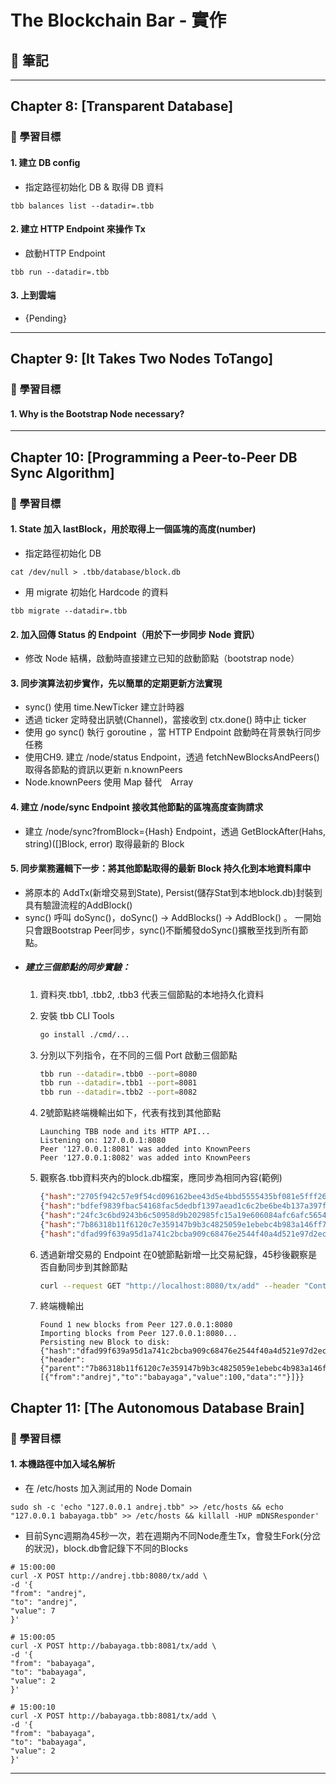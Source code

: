 # The Blockchain Bar - 實作

## 📝 筆記

---

## Chapter 8: [Transparent Database]

### 🎯 學習目標

#### 1. 建立 DB config
   - 指定路徑初始化 DB & 取得 DB 資料
   ```
   tbb balances list --datadir=.tbb
   ```

#### 2. 建立 HTTP Endpoint 來操作 Tx
   - 啟動HTTP Endpoint
   ```
   tbb run --datadir=.tbb
   ```

#### 3. 上到雲端
   - {Pending}

---

## Chapter 9: [It Takes Two Nodes ToTango]

### 🎯 學習目標

#### 1. Why is the Bootstrap Node necessary?

---

## Chapter 10: [Programming a Peer-to-Peer DB Sync Algorithm]

### 🎯 學習目標

#### 1. State 加入 lastBlock，用於取得上一個區塊的高度(number)
   - 指定路徑初始化 DB
   ```
   cat /dev/null > .tbb/database/block.db
   ```

   - 用 migrate 初始化 Hardcode 的資料
   ```
   tbb migrate --datadir=.tbb
   ```

#### 2. 加入回傳 Status 的 Endpoint（用於下一步同步 Node 資訊）
   - 修改 Node 結構，啟動時直接建立已知的啟動節點（bootstrap node）

#### 3. 同步演算法初步實作，先以簡單的定期更新方法實現
   - sync() 使用 time.NewTicker 建立計時器
   - 透過 ticker 定時發出訊號(Channel)，當接收到 ctx.done() 時中止 ticker
   - 使用 go sync() 執行 goroutine ，當 HTTP Endpoint 啟動時在背景執行同步任務
   - 使用CH9. 建立 /node/status Endpoint，透過 fetchNewBlocksAndPeers() 取得各節點的資訊以更新 n.knownPeers
   - Node.knownPeers 使用 Map 替代　Array

#### 4. 建立 /node/sync Endpoint 接收其他節點的區塊高度查詢請求
   - 建立 /node/sync?fromBlock={Hash} Endpoint，透過 GetBlockAfter(Hahs, string)([]Block, error) 取得最新的 Block

#### 5. 同步業務邏輯下一步：將其他節點取得的最新 Block 持久化到本地資料庫中
   - 將原本的 AddTx(新增交易到State), Persist(儲存Stat到本地block.db)封裝到具有驗證流程的AddBlock()
   - sync() 呼叫 doSync()，doSync() -> AddBlocks() -> AddBlock() 。 一開始只會跟Bootstrap Peer同步，sync()不斷觸發doSync()擴散至找到所有節點。
   - ##### 建立三個節點的同步實驗：
      1. 資料夾.tbb1, .tbb2, .tbb3 代表三個節點的本地持久化資料

      2. 安裝 tbb CLI Tools
         ```bash
         go install ./cmd/...
         ```
      
      3. 分別以下列指令，在不同的三個 Port 啟動三個節點
         ```bash
         tbb run --datadir=.tbb0 --port=8080
         tbb run --datadir=.tbb1 --port=8081
         tbb run --datadir=.tbb2 --port=8082
         ```

      4. 2號節點終端機輸出如下，代表有找到其他節點
         ```text
         Launching TBB node and its HTTP API...
         Listening on: 127.0.0.1:8080
         Peer '127.0.0.1:8081' was added into KnownPeers
         Peer '127.0.0.1:8082' was added into KnownPeers
         ```

      5. 觀察各.tbb資料夾內的block.db檔案，應同步為相同內容(範例)
         ```json
         {"hash":"2705f942c57e9f54cd096162bee43d5e4bbd5555435bf081e5fff26ede9bbff1","block":{"header":{"parent":"46438b2675171b3e40b013218805de961e8d40af7af252fe166b5eb22089d027","number":1,"time":1755093150},"payload":[{"from":"andrej","to":"andrej","value":3,"data":""},{"from":"andrej","to":"andrej","value":700,"data":"reward"}]}}
         {"hash":"bdfef9839fbac54168fac5dedbf1397aead1c6c2be6be4b137a397f0c95eb4b1","block":{"header":{"parent":"2705f942c57e9f54cd096162bee43d5e4bbd5555435bf081e5fff26ede9bbff1","number":2,"time":1755093150},"payload":[{"from":"andrej","to":"babayaga","value":2000,"data":""},{"from":"andrej","to":"andrej","value":100,"data":"reward"},{"from":"babayaga","to":"andrej","value":1,"data":""},{"from":"babayaga","to":"caesar","value":1000,"data":""},{"from":"babayaga","to":"andrej","value":50,"data":""},{"from":"andrej","to":"andrej","value":600,"data":"reward"}]}}
         {"hash":"24fc3c6bd9243b6c50958d9b202985fc15a19e606084afc6afc56548d6a350f7","block":{"header":{"parent":"bdfef9839fbac54168fac5dedbf1397aead1c6c2be6be4b137a397f0c95eb4b1","number":3,"time":1755093150},"payload":[{"from":"andrej","to":"andrej","value":24700,"data":"reward"}]}}
         {"hash":"7b86318b11f6120c7e359147b9b3c4825059e1ebebc4b983a146ff704b41c463","block":{"header":{"parent":"24fc3c6bd9243b6c50958d9b202985fc15a19e606084afc6afc56548d6a350f7","number":4,"time":1755178610},"payload":[{"from":"andrej","to":"babayaga","value":100,"data":""}]}}
         {"hash":"dfad99f639a95d1a741c2bcba909c68476e2544f40a4d521e97d2ec9c7f0b9e7","block":{"header":{"parent":"7b86318b11f6120c7e359147b9b3c4825059e1ebebc4b983a146ff704b41c463","number":5,"time":1755223632},"payload":[{"from":"andrej","to":"babayaga","value":100,"data":""}]}}
         ```

      6. 透過新增交易的 Endpoint 在0號節點新增一比交易紀錄，45秒後觀察是否自動同步到其餘節點
         ```bash
         curl --request GET "http://localhost:8080/tx/add" --header "Content-Type: application/json" --data-raw "{\"from\":\"andrej\",\"to\":\"babayaga\",\"value\":100}"
         ```

      7. 終端機輸出
         ```text
         Found 1 new blocks from Peer 127.0.0.1:8080
         Importing blocks from Peer 127.0.0.1:8080...
         Persisting new Block to disk:
         {"hash":"dfad99f639a95d1a741c2bcba909c68476e2544f40a4d521e97d2ec9c7f0b9e7","block":{"header":{"parent":"7b86318b11f6120c7e359147b9b3c4825059e1ebebc4b983a146ff704b41c463","number":5,"time":1755223632},"payload":[{"from":"andrej","to":"babayaga","value":100,"data":""}]}}
         ```

## Chapter 11: [The Autonomous Database Brain]

### 🎯 學習目標

#### 1. 本機路徑中加入域名解析
   - 在 /etc/hosts 加入測試用的 Node Domain
   ```
   sudo sh -c 'echo "127.0.0.1 andrej.tbb" >> /etc/hosts && echo "127.0.0.1 babayaga.tbb" >> /etc/hosts && killall -HUP mDNSResponder'
   ```

   - 目前Sync週期為45秒一次，若在週期內不同Node產生Tx，會發生Fork(分岔的狀況)，block.db會記錄下不同的Blocks
   ```
   # 15:00:00
   curl -X POST http://andrej.tbb:8080/tx/add \
   -d '{
   "from": "andrej",
   "to": "andrej",
   "value": 7
   }'
   ```

   ```
   # 15:00:05
   curl -X POST http://babayaga.tbb:8081/tx/add \
   -d '{
   "from": "babayaga",
   "to": "babayaga",
   "value": 2
   }'

   # 15:00:10
   curl -X POST http://babayaga.tbb:8081/tx/add \
   -d '{
   "from": "babayaga",
   "to": "babayaga",
   "value": 2
   }'
   ```

---